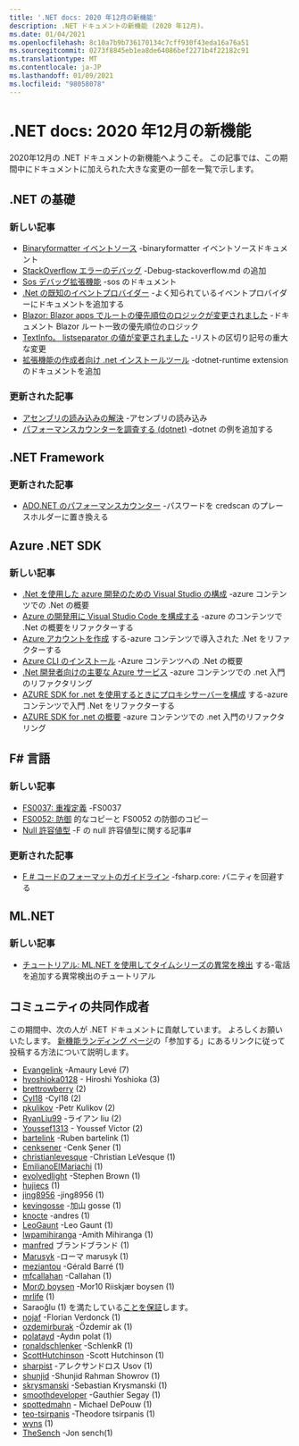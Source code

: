 ```yaml
---
title: '.NET docs: 2020 年12月の新機能'
description: .NET ドキュメントの新機能 (2020 年12月)。
ms.date: 01/04/2021
ms.openlocfilehash: 8c10a7b9b736170134c7cff930f43eda16a76a51
ms.sourcegitcommit: 0273f8845eb1ea8de64086bef2271b4f22182c91
ms.translationtype: MT
ms.contentlocale: ja-JP
ms.lasthandoff: 01/09/2021
ms.locfileid: "98058078"
---
```

# <a name="net-docs-whats-new-for-december-2020"></a>.NET docs: 2020 年12月の新機能

2020年12月の .NET ドキュメントの新機能へようこそ。 この記事では、この期間中にドキュメントに加えられた大きな変更の一部を一覧で示します。

## <a name="net-fundamentals"></a>.NET の基礎

### <a name="new-articles"></a>新しい記事

- [Binaryformatter イベントソース](../standard/serialization/binaryformatter-event-source.md) -binaryformatter イベントソースドキュメント
- [StackOverflow エラーのデバッグ](../core/diagnostics/debug-stackoverflow.md) -Debug-stackoverflow.md の追加
- [Sos デバッグ拡張機能](../core/diagnostics/sos-debugging-extension.md) -sos のドキュメント
- [.Net の既知のイベントプロバイダー](../core/diagnostics/well-known-event-providers.md) -よく知られているイベントプロバイダーにドキュメントを追加する
- [Blazor: Blazor apps でルートの優先順位のロジックが変更されました](../core/compatibility/aspnet-core/5.0/blazor-routing-logic-changed.md) -ドキュメント Blazor ルート一致の優先順位のロジック
- [TextInfo。 listseparator の値が変更されました](../core/compatibility/globalization/5.0/listseparator-value-change.md) -リストの区切り記号の重大な変更
- [拡張機能の作成者向け .net インストールツール](../core/additional-tools/vscode-dotnet-runtime.md) -dotnet-runtime extension のドキュメントを追加

### <a name="updated-articles"></a>更新された記事

- [アセンブリの読み込みの解決](../standard/assembly/resolve-loads.md) -アセンブリの読み込み
- [パフォーマンスカウンターを調査する (dotnet)](../core/diagnostics/dotnet-counters.md) -dotnet の例を追加する

## <a name="net-framework"></a>.NET Framework

### <a name="updated-articles"></a>更新された記事

- [ADO.NET のパフォーマンスカウンター](../framework/data/adonet/performance-counters.md) -パスワードを credscan のプレースホルダーに置き換える

## <a name="azure-net-sdk"></a>Azure .NET SDK

### <a name="new-articles"></a>新しい記事

- [.Net を使用した azure 開発のための Visual Studio の構成](../azure/configure-visual-studio.md) -azure コンテンツでの .Net の概要
- [Azure の開発用に Visual Studio Code を構成する](../azure/configure-vs-code.md) -azure のコンテンツで .Net の概要をリファクターする
- [Azure アカウントを作成](../azure/create-azure-account.md) する-azure コンテンツで導入された .Net をリファクターする
- [Azure CLI のインストール](../azure/install-azure-cli.md) -Azure コンテンツへの .Net の概要
- [.Net 開発者向けの主要な Azure サービス](../azure/key-azure-services.md) -azure コンテンツでの .net 入門のリファクタリング
- [AZURE SDK for .net を使用するときにプロキシサーバーを構成](../azure/sdk/azure-sdk-configure-proxy.md) する-azure コンテンツで入門 .Net をリファクターする
- [AZURE SDK for .net の概要](../azure/sdk/azure-sdk-for-dotnet.md) -azure コンテンツでの .net 入門のリファクタリング

## <a name="f-language"></a>F# 言語

### <a name="new-articles"></a>新しい記事

- [FS0037: 重複定義](../fsharp/language-reference/compiler-messages/fs0037.md) -FS0037
- [FS0052: 防御](../fsharp/language-reference/compiler-messages/fs0052.md) 的なコピーと FS0052 の防御のコピー
- [Null 許容値型](../fsharp/language-reference/nullable-value-types.md) -F の null 許容値型に関する記事#

### <a name="updated-articles"></a>更新された記事

- [F # コードのフォーマットのガイドライン](../fsharp/style-guide/formatting.md) -fsharp.core: バニティを回避する

## <a name="mlnet"></a>ML.NET

### <a name="new-articles"></a>新しい記事

- [チュートリアル: ML.NET を使用してタイムシリーズの異常を検出](../machine-learning/tutorials/phone-calls-anomaly-detection.md) する-電話を追加する異常検出のチュートリアル

## <a name="community-contributors"></a>コミュニティの共同作成者

この期間中、次の人が .NET ドキュメントに貢献しています。 よろしくお願いいたします。 [新機能ランディング ページ](index.yml)の「参加する」にあるリンクに従って投稿する方法について説明します。

- [Evangelink](https://github.com/Evangelink) -Amaury Levé (7)
- [hyoshioka0128](https://github.com/hyoshioka0128) - Hiroshi Yoshioka (3)
- [brettrowberry](https://github.com/brettrowberry) (2)
- [Cyl18](https://github.com/Cyl18) -Cyl18 (2)
- [pkulikov](https://github.com/pkulikov) -Petr Kulikov (2)
- [RyanLiu99](https://github.com/RyanLiu99) -ライアン liu (2)
- [Youssef1313](https://github.com/Youssef1313) - Youssef Victor (2)
- [bartelink](https://github.com/bartelink) -Ruben bartelink (1)
- [cenksener](https://github.com/cenksener) -Cenk Şener (1)
- [christianlevesque](https://github.com/christianlevesque) -Christian LeVesque (1)
- [EmilianoElMariachi](https://github.com/EmilianoElMariachi) (1)
- [evolvedlight](https://github.com/evolvedlight) -Stephen Brown (1)
- [hujiecs](https://github.com/hujiecs) (1)
- [jing8956](https://github.com/jing8956) -jing8956 (1)
- [kevingosse](https://github.com/kevingosse) -加山 gosse (1)
- [knocte](https://github.com/knocte) -andres (1)
- [LeoGaunt](https://github.com/LeoGaunt) -Leo Gaunt (1)
- [lwpamihiranga](https://github.com/lwpamihiranga) -Amith Mihiranga (1)
- [manfred](https://github.com/manfred-brands) ブランドブランド (1)
- [Marusyk](https://github.com/Marusyk) -ローマ marusyk (1)
- [meziantou](https://github.com/meziantou) -Gérald Barré (1)
- [mfcallahan](https://github.com/mfcallahan) -Callahan (1)
- [Morの boysen](https://github.com/MortenBoysen) -Mor10 Riiskjær boysen (1)
- [mrlife](https://github.com/mrlife) (1)
- Saraoğlu (1) を満たしている[ことを保証](https://github.com/MustafaSaraoglu)します。
- [nojaf](https://github.com/nojaf) -Florian Verdonck (1)
- [ozdemirburak](https://github.com/ozdemirburak) -Özdemir ak (1)
- [polatayd](https://github.com/polatayd) -Aydın polat (1)
- [ronaldschlenker](https://github.com/ronaldschlenker) -SchlenkR (1)
- [ScottHutchinson](https://github.com/ScottHutchinson) -Scott Hutchinson (1)
- [sharpist](https://github.com/sharpist) -アレクサンドロス Usov (1)
- [shunjid](https://github.com/shunjid) -Shunjid Rahman Showrov (1)
- [skrysmanski](https://github.com/skrysmanski) -Sebastian Krysmanski (1)
- [smoothdeveloper](https://github.com/smoothdeveloper) -Gauthier Segay (1)
- [spottedmahn](https://github.com/spottedmahn) - Michael DePouw (1)
- [teo-tsirpanis](https://github.com/teo-tsirpanis) -Theodore tsirpanis (1)
- [wyns](https://github.com/th-wyns) (1)
- [TheSench](https://github.com/TheSench) -Jon sench(1)
